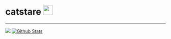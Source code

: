 # catstare <img src="https://cdn.discordapp.com/emojis/887006019727798294.png" width="30px">
---
[![](https://lanyard.woosh.wtf/api/359324997707366402)](https://discord.com/users/359324997707366402)
[![Github Stats](https://github-readme-stats.vercel.app/api?username=w8y&theme=midnight-purple&show_icons=true&count_private=true)](https://github.com/lonelil)
